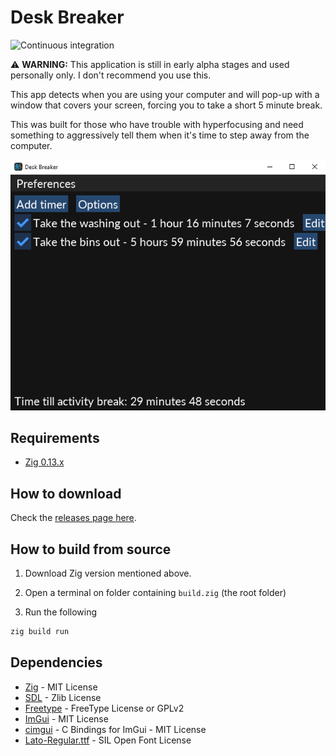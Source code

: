 # Desk Breaker

![Continuous integration](https://github.com/silbinarywolf/desk-breaker/actions/workflows/ci.yml/badge.svg)

⚠️ **WARNING:** This application is still in early alpha stages and used personally only. I don't recommend you use this.

This app detects when you are using your computer and will pop-up with a window that covers your screen, forcing you to take a short 5 minute break.

This was built for those who have trouble with hyperfocusing and need something to aggressively tell them when it's time to step away from the computer.

![Screenshot of the main application](screens/screen1.png)

## Requirements

* [Zig 0.13.x](https://ziglang.org/download/#release-0.13.0)

## How to download

Check the [releases page here](https://github.com/silbinarywolf/desk-breaker/releases/).

## How to build from source

1. Download Zig version mentioned above.

2. Open a terminal on folder containing `build.zig` (the root folder)

3. Run the following

```sh
zig build run
```

## Dependencies

- [Zig](https://github.com/ziglang/zig) - MIT License
- [SDL](https://github.com/libsdl-org/SDL) - Zlib License
- [Freetype](https://github.com/freetype/freetype) - FreeType License or GPLv2
- [ImGui](https://github.com/ocornut/imgui) - MIT License
- [cimgui](https://github.com/cimgui/cimgui) - C Bindings for ImGui - MIT License
- [Lato-Regular.ttf](https://www.fontsquirrel.com/license/lato) - SIL Open Font License
